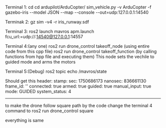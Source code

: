Terminal 1:
cd cd ardupilot/ArduCopter/
sim_vehicle.py -v ArduCopter -f gazebo-iris --model JSON --map --console --out=udp:127.0.0.1:14540

Terminak 2:
gz sim -v4 -r iris_runway.sdf

Terminal 3:
ros2 launch mavros apm.launch fcu_url:=udp://:14540@127.0.0.1:14557

Terminal 4:(any one)
ros2 run drone_control takeoff_node (using entire code from this cpp file)
ros2 run drone_control takeoff_function (by calling functions from hpp file and executing them)
This node sets the vechile to guided mode and arms the motors

Terminal 5:(Debug)
ros2 topic echo /mavros/state

Should get this
header:
  stamp:
    sec: 1750686173
    nanosec: 836661130
  frame_id: ''
connected: true
armed: true
guided: true
manual_input: true
mode: GUIDED
system_status: 4
___________________________________________________________________________________________________________________________________________________

to make the drone follow square path by the code 
change the terminal 4 command to 
 ros2 run drone_control square 

everything is same